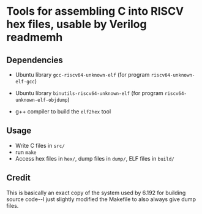 # Tools for assembling C into RISCV hex files, usable by Verilog readmemh

## Dependencies

* Ubuntu library `gcc-riscv64-unknown-elf` (for program `riscv64-unknown-elf-gcc`)
* Ubuntu library `binutils-riscv64-unknown-elf` (for program `riscv64-unknown-elf-objdump`)

* g++ compiler to build the `elf2hex` tool

## Usage

* Write C files in `src/`
* run `make`
* Access hex files in `hex/`, dump files in `dump/`, ELF files in `build/`

## Credit
This is basically an exact copy of the system used by 6.192 for building source code--I just slightly modified the Makefile to also always give dump files.
